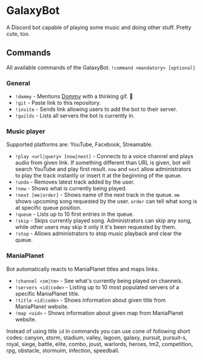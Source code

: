 GalaxyBot
=========
A Discord bot capable of playing some music and doing other stuff. Pretty cute, too.

## Commands
All available commands of the GalaxyBot. `!command <mandatory> [optional]`

### General
* `!dommy` - Mentions [Dommy](https://github.com/domino54/) with a thinking gif. 🤔
* `!git` - Paste link to this repository.
* `!invite` - Sends link allowing users to add the bot to their server.
* `!guilds` - Lists all servers the bot is currently in.

### Music player
Supported platforms are: YouTube, Facebook, Streamable.

* `!play <url|query> [now|next]` - Connects to a voice channel and plays audio from given link. If something different than URL is given, bot will search YouTube and play first result. `now` and `next` allow administrators to play the track instantly or insert it at the beginning of the queue.
* `!undo` - Removes latest track added by the user.
* `!now` - Shows what is currently being played.
* `!next [me|order]` - Shows name of the next track in the queue. `me` shows upcoming song requested by the user. `order` can tell what song is at specific queue position.
* `!queue` - Lists up to 10 first entries in the queue.
* `!skip` - Skips currently played song. Administrators can skip any song, while other users may skip it only it it's been requested by them.
* `!stop` - Allows administrators to stop music playback and clear the queue.

### ManiaPlanet
Bot automatically reacts to ManiaPlanet titles and maps links.

* `!channel <sm|tm>` - See what's currently being played on channels.
* `!servers <id|code>` - Listing up to 10 most populated servers of a specific ManiaPlanet title.
* `!title <id|code>` - Shows information about given title from ManiaPlanet website.
* `!map <uid>` - Shows information about given map from ManiaPlanet website.

Instead of using title `id` in commands you can use cone of following short codes: canyon, storm, stadium, valley, lagoon, galaxy, pursuit, pursuit-s, royal, siege, battle, elite, combo, joust, warlords, heroes, tm2, competition, rpg, obstacle, stormuim, infection, speedball.
